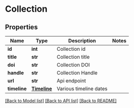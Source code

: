 # Collection

## Properties
Name | Type | Description | Notes
------------ | ------------- | ------------- | -------------
**id** | **int** | Collection id | 
**title** | **str** | Collection title | 
**doi** | **str** | Collection DOI | 
**handle** | **str** | Collection Handle | 
**url** | **str** | Api endpoint | 
**timeline** | [**Timeline**](Timeline.md) | Various timeline dates | 

[[Back to Model list]](../README.md#documentation-for-models) [[Back to API list]](../README.md#documentation-for-api-endpoints) [[Back to README]](../README.md)


